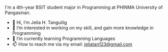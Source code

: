 I'm a 4th-year BSIT student major in Programming at PHINMA University of Pangasinan.

- 👋 Hi, I’m Jelia H. Tanguilig
- 👀 I’m interested in working on my skill, and
      gain more knowledge in Programming
- 🌱 I’m currently learning Programming Languages
- 📫 How to reach me via my email: jeliatan123@gmail.com

<!---
tanguiligjelia/tanguiligjelia is a ✨ special ✨ repository because its `README.md` (this file) appears on your GitHub profile.
You can click the Preview link to take a look at your changes.
--->
